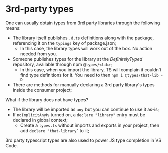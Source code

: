 # 3rd-party types

One can usually obtain types from 3rd party libraries through the following means:

* The library itself publishes `.d.ts` definitions along with the package, referencing it on the `typings` key of package.json;
  * In this case, the library types will work out of the box. No action needed from you.
* Someone publishes types for the library at the _DefinitelyTyped_  repository, available through npm `@types/<lib>`;
  * In this case, when you import the library, TS will complain it couldn't find type definitions for it. You need to then `npm i @types/that-lib -D`
* There are methods for manually declaring a 3rd party library's types inside the consumer project;

What if the library does not have types?

* The library will be imported as `any` but you can continue to use it as-is;
* If `noImplicitAny`is turned on, a `declare "library"` entry must be declared in global context;
  * Create a `types.ts` without imports and exports in your project, then add `declare "that-library`" to it;

3rd party typescript types are also used to power JS type completion in VS Code.


